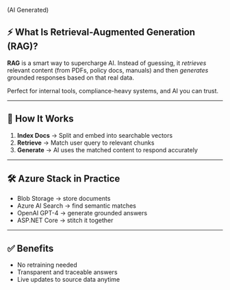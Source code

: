 (AI Generated)

## ⚡ What Is Retrieval-Augmented Generation (RAG)?

**RAG** is a smart way to supercharge AI. Instead of guessing, it *retrieves* relevant content (from PDFs, policy docs, manuals) and then *generates* grounded responses based on that real data.

Perfect for internal tools, compliance-heavy systems, and AI you can trust.

---

## 🧠 How It Works

1. **Index Docs** → Split and embed into searchable vectors  
2. **Retrieve** → Match user query to relevant chunks  
3. **Generate** → AI uses the matched content to respond accurately  

---

## 🛠️ Azure Stack in Practice

- Blob Storage → store documents  
- Azure AI Search → find semantic matches  
- OpenAI GPT-4 → generate grounded answers  
- ASP.NET Core → stitch it together

---

## ✅ Benefits

- No retraining needed  
- Transparent and traceable answers  
- Live updates to source data anytime
